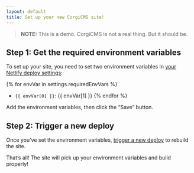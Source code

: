 ```yaml
---
layout: default
title: Set up your new CorgiCMS site!
---
```


> **NOTE:** This is a demo. CorgiCMS is not a real thing. But it should be.

## Step 1: Get the required environment variables

To set up your site, you need to set two environment variables in [your Netlify deploy settings](https://app.netlify.com/sites/{{settings.siteName}}/settings/deploys#environment):

{% for envVar in settings.requiredEnvVars %}
- `{{ envVar[0] }}`: {{ envVar[1] }}
{% endfor %}

Add the environment variables, then click the “Save” button.

## Step 2: Trigger a new deploy

Once you’ve set the environment variables, [trigger a new deploy](https://app.netlify.com/sites/{{settings.siteName}}/deploys) to rebuild the site.

That’s all! The site will pick up your environment variables and build properly!
